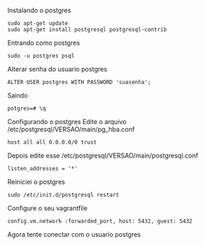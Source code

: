 Instalando o postgres
```
sudo apt-get update
sudo apt-get install postgresql postgresql-contrib
```

Entrando como postgres
```
sudo -u postgres psql
```

Alterar senha do usuario postgres
```
ALTER USER postgres WITH PASSWORD 'suasenha';
```

Saindo
```
potgres=# \q
```

Configurando o postgres
Edite o arquivo /etc/postgresql/VERSAO/main/pg_hba.conf
```
host all all 0.0.0.0/0 trust
```

Depois edite esse /etc/postgresql/VERSAO/main/postgresql.conf
```
listen_addresses = '*'
```

Reiniciei o postgres
```
sudo /etc/init.d/postgresql restart
```

Configure o seu vagrantfile
```
config.vm.network :forwarded_port, host: 5432, guest: 5432
```

Agora tente conectar com o usuario postgres